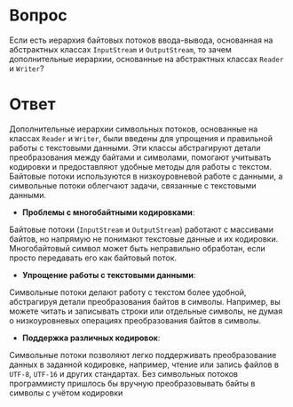 # Вопрос
Если есть иерархия байтовых потоков ввода-вывода, основанная на абстрактных классах `InputStream` и `OutputStream`, 
то зачем дополнительные иерархии, основанные на абстрактных классах `Reader` и `Writer`?
# Ответ
Дополнительные иерархии символьных потоков, основанные на классах `Reader` и `Writer`, были введены для упрощения и правильной работы с текстовыми данными. 
Эти классы абстрагируют детали преобразования между байтами и символами, помогают учитывать кодировки и предоставляют удобные методы для работы с текстом. 
Байтовые потоки используются в низкоуровневой работе с данными, а символьные потоки облегчают задачи, связанные с текстовыми данными.

- **Проблемы с многобайтными кодировками**:

Байтовые потоки (`InputStream` и `OutputStream`) работают с массивами байтов, но напрямую не понимают текстовые данные и их кодировки. 
Многобайтовый символ может быть неправильно обработан, если просто передавать его как байтовый поток.
- **Упрощение работы с текстовыми данными**:

Символьные потоки делают работу с текстом более удобной, абстрагируя детали преобразования байтов в символы.
Например, вы можете читать и записывать строки или отдельные символы, не думая о низкоуровневых операциях преобразования байтов в символы.
- **Поддержка различных кодировок**:


Символьные потоки позволяют легко поддерживать преобразование данных в заданной кодировке, например, чтение или запись файлов в `UTF-8`, `UTF-16` и других стандартах.
Без символьных потоков программисту пришлось бы вручную преобразовывать байты в символы с учётом кодировки
